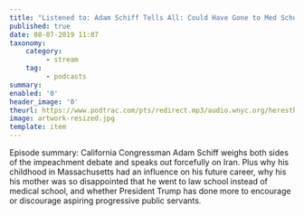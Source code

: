 ```yaml
---
title: "Listened to: Adam Schiff Tells All: Could Have Gone to Med School, Mom Livid"
published: true
date: 08-07-2019 11:07
taxonomy:
    category:
         - stream
    tag:
         - podcasts
summary:
enabled: '0'
header_image: '0'
theurl: https://www.podtrac.com/pts/redirect.mp3/audio.wnyc.org/heresthething/heresthething062519_schiffpod.mp3
image: artwork-resized.jpg
template: item
---
```

 
Episode summary: California Congressman Adam Schiff weighs both sides of the impeachment debate and speaks out forcefully on Iran. Plus why his childhood in Massachusetts had an influence on his future career, why his his mother was so disappointed that he went to law school instead of medical school, and whether President Trump has done more to encourage or discourage aspiring progressive public servants.
